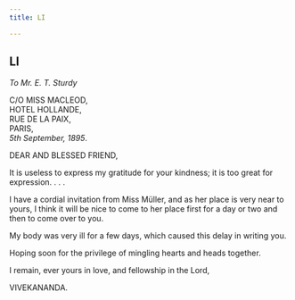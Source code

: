 ```yaml
---
title: LI

---
```





  

  


## LI

*To Mr. E. T. Sturdy*

C/O MISS MACLEOD,  
HOTEL HOLLANDE,  
RUE DE LA PAIX,  
PARIS,  
*5th September, 1895*.

DEAR AND BLESSED FRIEND,

It is useless to express my gratitude for your kindness; it is too great
for expression. . . .

I have a cordial invitation from Miss Müller, and as her place is very
near to yours, I think it will be nice to come to her place first for a
day or two and then to come over to you.

My body was very ill for a few days, which caused this delay in writing
you.

Hoping soon for the privilege of mingling hearts and heads together.

I remain, ever yours in love, and fellowship in the Lord, 

VIVEKANANDA.


